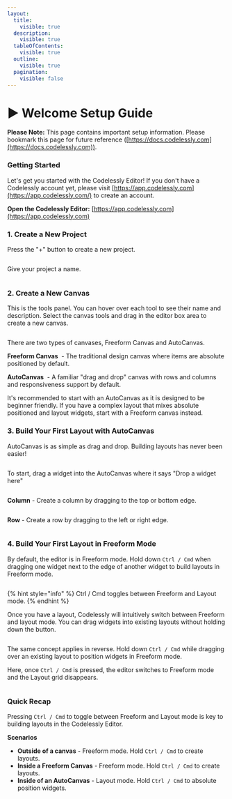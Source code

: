 ```yaml
---
layout:
  title:
    visible: true
  description:
    visible: true
  tableOfContents:
    visible: true
  outline:
    visible: true
  pagination:
    visible: false
---
```


# ▶ Welcome Setup Guide

**Please Note:** This page contains important setup information. Please bookmark this page for future reference ([https://docs.codelessly.com](https://docs.codelessly.com)).

### **Getting Started**

Let's get you started with the Codelessly Editor! If you don't have a Codelessly account yet, please visit [https://app.codelessly.com](https://app.codelessly.com/) to create an account.&#x20;

**Open the Codelessly Editor:** [https://app.codelessly.com](https://app.codelessly.com)

### **1. Create a New Project**

Press the "+" button to create a new project.

<figure><img src=".gitbook/assets/snap_screen_20230721013843.png" alt=""><figcaption></figcaption></figure>

Give your project a name.

<figure><img src=".gitbook/assets/snap_screen_20230721014057.png" alt=""><figcaption></figcaption></figure>

### 2. Create a New Canvas

This is the tools panel. You can hover over each tool to see their name and description. Select the canvas tools and drag in the editor box area to create a new canvas.

<figure><img src=".gitbook/assets/snap_screen_20230721014211.png" alt=""><figcaption></figcaption></figure>

There are two types of canvases, Freeform Canvas and AutoCanvas.

**Freeform Canvas** <img src=".gitbook/assets/snap_screen_20230721014801.png" alt="" data-size="line"> - The traditional design canvas where items are absolute positioned by default.

**AutoCanvas** <img src=".gitbook/assets/snap_screen_20230721015332.png" alt="" data-size="line"> - A familiar "drag and drop" canvas with rows and columns and responsiveness support by default.

It's recommended to start with an AutoCanvas as it is designed to be beginner friendly. If you have a complex layout that mixes absolute positioned and layout widgets, start with a Freeform canvas instead.

### 3. Build Your First Layout with AutoCanvas

AutoCanvas is as simple as drag and drop. Building layouts has never been easier!

<figure><img src=".gitbook/assets/Codelessly Build First Layout AutoCanvas.gif" alt=""><figcaption></figcaption></figure>

To start, drag a widget into the AutoCanvas where it says "Drop a widget here"

<figure><img src=".gitbook/assets/snap_screen_20230721030119.png" alt=""><figcaption></figcaption></figure>

**Column** - Create a column by dragging to the top or bottom edge.

<figure><img src=".gitbook/assets/snap_screen_20230721030422.png" alt=""><figcaption></figcaption></figure>

**Row** - Create a row by dragging to the left or right edge.

<figure><img src=".gitbook/assets/snap_screen_20230721030542.png" alt=""><figcaption></figcaption></figure>

### 4. Build Your First Layout in Freeform Mode

By default, the editor is in Freeform mode. Hold down `Ctrl / Cmd` when dragging one widget next to the edge of another widget to build layouts in Freeform mode.

<figure><img src=".gitbook/assets/Codelessly Toggle Layout Modes.gif" alt=""><figcaption></figcaption></figure>

{% hint style="info" %}
Ctrl / Cmd toggles between Freeform and Layout mode.
{% endhint %}

Once you have a layout, Codelessly will intuitively switch between Freeform and layout mode. You can drag widgets into existing layouts without holding down the button.

<figure><img src=".gitbook/assets/Codelessly Drag Into Existing Layout (1).gif" alt=""><figcaption></figcaption></figure>

The same concept applies in reverse. Hold down `Ctrl / Cmd` while dragging over an existing layout to position widgets in Freeform mode.&#x20;

Here, once `Ctrl / Cmd` is pressed, the editor switches to Freeform mode and the Layout grid disappears.

<figure><img src=".gitbook/assets/Codelessly Toggle Freeform in Layout Mode.gif" alt=""><figcaption></figcaption></figure>

### Quick Recap

Pressing `Ctrl / Cmd` to toggle between Freeform and Layout mode is key to building layouts in the Codelessly Editor.

**Scenarios**

* **Outside of a canvas** - Freeform mode. Hold `Ctrl / Cmd` to create layouts.
* **Inside a Freeform Canvas** - Freeform mode. Hold `Ctrl / Cmd` to create layouts.
* **Inside of an AutoCanvas** - Layout mode. Hold `Ctrl / Cmd` to absolute position widgets.

